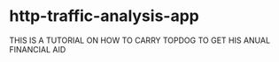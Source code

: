 # http-traffic-analysis-app

THIS IS A TUTORIAL ON HOW TO CARRY TOPDOG TO GET HIS ANUAL FINANCIAL AID
